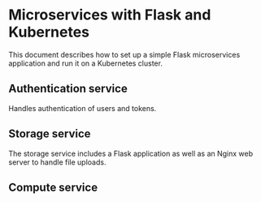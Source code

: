 # Microservices with Flask and Kubernetes

This document describes how to set up a simple Flask microservices 
application and run it on a Kubernetes cluster. 

## Authentication service

Handles authentication of users and tokens.

## Storage service

The storage service includes a Flask application as well as an Nginx 
web server to handle file uploads.

## Compute service